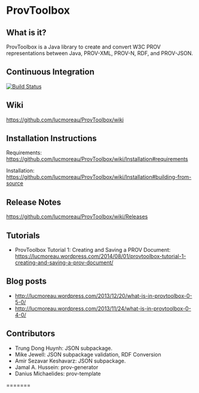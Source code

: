 ProvToolbox
===========

What is it?
-----------

ProvToolbox is a Java library to create and convert W3C PROV representations between Java, PROV-XML, PROV-N, RDF, and PROV-JSON. 

Continuous Integration
----------------------

[![Build Status](https://travis-ci.org/lucmoreau/ProvToolbox.svg)](https://travis-ci.org/lucmoreau/ProvToolbox)




Wiki
----

https://github.com/lucmoreau/ProvToolbox/wiki

Installation Instructions
-------------------------

Requirements: https://github.com/lucmoreau/ProvToolbox/wiki/Installation#requirements

Installation: https://github.com/lucmoreau/ProvToolbox/wiki/Installation#building-from-source


Release Notes
-------------

https://github.com/lucmoreau/ProvToolbox/wiki/Releases

Tutorials
---------

* ProvToolbox Tutorial 1: Creating and Saving a PROV Document: 
https://lucmoreau.wordpress.com/2014/08/01/provtoolbox-tutorial-1-creating-and-saving-a-prov-document/

Blog posts
----------

* http://lucmoreau.wordpress.com/2013/12/20/what-is-in-provtoolbox-0-5-0/ 
* http://lucmoreau.wordpress.com/2013/11/24/what-is-in-provtoolbox-0-4-0/ 



Contributors
------------

 * Trung Dong Huynh: JSON subpackage.
 * Mike Jewell: JSON subpackage validation, RDF Conversion
 * Amir Sezavar Keshavarz: JSON subpackage.
 * Jamal A. Hussein: prov-generator
 * Danius Michaelides: prov-template 
 
=======



